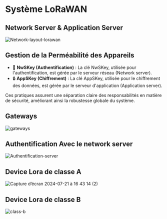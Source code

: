 # Système LoRaWAN

 ## Network Server & Application Server

![Network-layout-lorawan](https://github.com/user-attachments/assets/49622f33-e5a9-474d-bd4f-a1b303eb0aae)
## Gestion de la Perméabilité des Appareils

- 🔑 **NwSKey (Authentification)** : La clé NwSKey, utilisée pour l'authentification, est gérée par le serveur réseau (Network server).
- 🔒 **AppSKey (Chiffrement)** : La clé AppSKey, utilisée pour le chiffrement des données, est gérée par le serveur d'application (Application server).

Ces pratiques assurent une séparation claire des responsabilités en matière de sécurité, améliorant ainsi la robustesse globale du système.


 ## Gateways

 ![gateways](https://github.com/user-attachments/assets/04e61e72-e16d-43f7-9ceb-06b1ce2efeac)

 ## Authentification Avec le network server

 ![Authentification-server](https://github.com/user-attachments/assets/dfac128a-30ab-4e2d-8155-a33e0d0db84f)

 ## Device Lora de classe A 
 
 ![Capture d’écran 2024-07-21 à 16 43 14 (2)](https://github.com/user-attachments/assets/47be90f5-61ea-48a6-8222-5a053f3bd748)

 ## Device Lora de classe B
 
 ![class-b](https://github.com/user-attachments/assets/ecd88543-e412-473f-a12a-7074042aa703)
